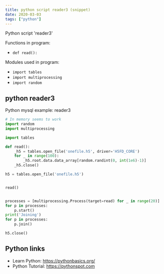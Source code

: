 ```yaml
---
title: python script reader3 (snippet)
date: 2020-03-03
tags: ["python"]
---
```

Python script 'reader3'

Functions in program: 
* `def read():`

Modules used in program: 
* `import tables`
* `import multiprocessing`
* `import random`

## python reader3

Python mysql example: reader3

```python
# In memory seems to work
import random
import multiprocessing

import tables

def read():
    _h5 = tables.open_file('onefile.h5', driver='H5FD_CORE')
    for _ in range(100):
        _h5.root.data.data_array[random.randint(0, int(1e6)-1)]
    _h5.close()

h5 = tables.open_file('onefile.h5')


read()


processes = [multiprocessing.Process(target=read) for _ in range(20)]
for p in processes:
    p.start()
print('Joining')
for p in processes:
    p.join()

h5.close()


```

## Python links

- Learn Python: https://pythonbasics.org/
- Python Tutorial: https://pythonspot.com
